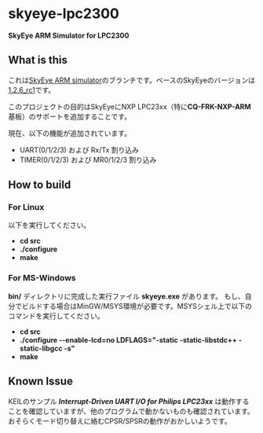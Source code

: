 # skyeye-lpc2300
**SkyEye ARM Simulator for LPC2300**


## What is this
これは[SkyEye ARM simulator](https://sourceforge.net/projects/skyeye/)のブランチです。ベースのSkyEyeのバージョンは[1.2.6_rc1](https://sourceforge.net/projects/skyeye/files/skyeye/skyeye-1.2.6_rc1/)です。

このプロジェクトの目的はSkyEyeにNXP LPC23xx（特に**CQ-FRK-NXP-ARM**基板）のサポートを追加することです。

現在、以下の機能が追加されています。
* UART(0/1/2/3) および Rx/Tx 割り込み
* TIMER(0/1/2/3) および MR0/1/2/3 割り込み


## How to build
### For Linux
以下を実行してください。
* **cd src**
* **./configure**
* **make**

### For MS-Windows
**bin/** ディレクトリに完成した実行ファイル **skyeye.exe** があります。
もし、自分でビルドする場合はMinGW/MSYS環境が必要です。MSYSシェル上で以下のコマンドを実行してください。

* **cd src**
* **./configure --enable-lcd=no LDFLAGS="-static -static-libstdc++ -static-libgcc -s"**
* **make**


## Known Issue
KEILのサンプル __*Interrupt-Driven UART I/O for Philips LPC23xx*__ は動作することを確認していますが、他のプログラムで動かないものも確認されています。おそらくモード切り替えに絡むCPSR/SPSRの動作がおかしいようです。
